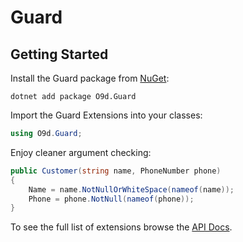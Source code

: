 # Guard

## Getting Started

Install the Guard package from [NuGet](https://www.nuget.org/packages/O9d.Guard):

```
dotnet add package O9d.Guard
```

Import the Guard Extensions into your classes:

```c#
using O9d.Guard;
```

Enjoy cleaner argument checking:

```c#
public Customer(string name, PhoneNumber phone)
{
    Name = name.NotNullOrWhiteSpace(nameof(name));
    Phone = phone.NotNull(nameof(phone));
}
```

To see the full list of extensions browse the [API Docs](xref:O9d.Guard).